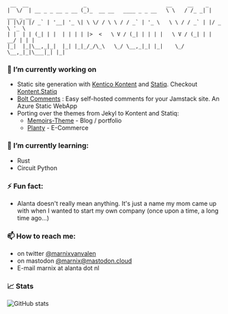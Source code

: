      __  __                  _                          __     __    _            
    |  \/  | __ _ _ __ _ __ (_)_  __ __   ____ _ _ __   \ \   / /_ _| | ___ _ __  
    | |\/| |/ _` | '__| '_ \| \ \/ / \ \ / / _` | '_ \   \ \ / / _` | |/ _ \ '_ \ 
    | |  | | (_| | |  | | | | |>  <   \ V / (_| | | | |   \ V / (_| | |  __/ | | |
    |_|  |_|\__,_|_|  |_| |_|_/_/\_\   \_/ \__,_|_| |_|    \_/ \__,_|_|\___|_| |_|
                                                                               

### 🔭 I’m currently working on

* Static site generation with [Kentico Kontent](https://kontent.ai/) and [Statiq](https://statiq.dev/framework/). Checkout [Kontent.Statiq](https://github.com/alanta/Kontent.Statiq)
* [Bolt Comments](https://github.com/alanta/bolt-comments) : Easy self-hosted comments for your Jamstack site. An Azure Static WebApp 
* Porting over the themes from Jekyl to Kontent and Statiq:
  * [Memoirs-Theme](https://github.com/alanta/Memoirs-Theme) - Blog / portfolio
  * [Planty](https://github.com/alanta/kontent-statiq-theme-planty) - E-Commerce

### 🌱 I’m currently learning:

* Rust
* Circuit Python

### ⚡ Fun fact:

* Alanta doesn't really mean anything. It's just a name my mom came up with when I wanted to start my own company (once upon a time, a long time ago...)

### 📫 How to reach me:

* on twitter [@marnixvanvalen](https://twitter.com/marnixvanvalen)
* on mastodon [@marnix@mastodon.cloud](https://mastodon.cloud/@marnix)
* E-mail marnix at alanta dot nl

### 📈 Stats
![GitHub stats](https://github-readme-stats.vercel.app/api?username=Alanta&show_icons=true&theme=dark)
<!--
**alanta/alanta** is a ✨ _special_ ✨ repository because its `README.md` (this file) appears on your GitHub profile.

Here are some ideas to get you started:

- 🔭 I’m currently working on ...
- 🌱 I’m currently learning ...
- 👯 I’m looking to collaborate on ...
- 🤔 I’m looking for help with ...
- 💬 Ask me about ...
- 📫 How to reach me: ...
- 😄 Pronouns: ...
- ⚡ Fun fact: ...
-->

